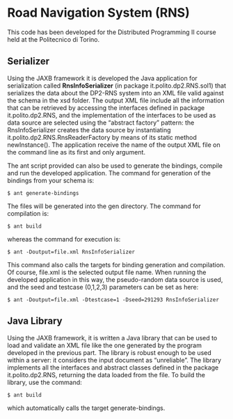 # Road Navigation System (RNS)
This code has been developed for the Distributed Programming II course held at the Politecnico di Torino.

## Serializer 
Using the JAXB framework it is developed the Java application for serialization called **RnsInfoSerializer** (in package it.polito.dp2.RNS.sol1) that serializes the data about the DP2-RNS system into an XML file valid against the schema in the xsd folder. The output XML file include all the information that can be retrieved by accessing the interfaces defined in package it.polito.dp2.RNS, and the implementation of the interfaces to be used as data source are selected using the “abstract factory” pattern: the RnsInfoSerializer creates the data source by instantiating it.polito.dp2.RNS.RnsReaderFactory by means of its static method newInstance(). The application receive the name of the output XML file on the command line as its first and only argument.

The ant script provided can also be used to generate the bindings, compile and run the developed application.
The command for generation of the bindings from your schema is:
```
$ ant generate-bindings
```
The files will be generated into the gen directory. The command for compilation is:
```
$ ant build
```
whereas the command for execution is:
```
$ ant -Doutput=file.xml RnsInfoSerializer
```
This command also calls the targets for binding generation and compilation. Of course, file.xml is the selected output file name. When running the developed application in this way, the pseudo-random data source is used, and the seed and testcase (0,1,2,3) parameters can be set as here:
```
$ ant -Doutput=file.xml -Dtestcase=1 -Dseed=291293 RnsInfoSerializer
```

## Java Library 
Using the JAXB framework, it is written a Java library that can be used to load and validate an XML file like the one generated by the program developed in the previous part. The library is robust enough to be used within a server: it considers the input document as “unreliable”. The library implements all the interfaces and abstract classes defined in the package it.polito.dp2.RNS, returning the data loaded from the file.
To build the library, use the command:
```
$ ant build
```
which automatically calls the target generate-bindings.
